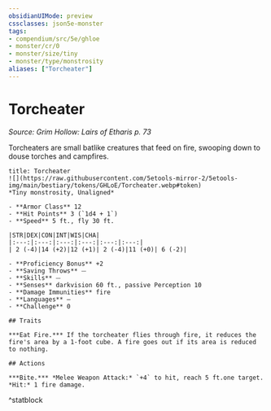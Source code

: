 ```yaml
---
obsidianUIMode: preview
cssclasses: json5e-monster
tags:
- compendium/src/5e/ghloe
- monster/cr/0
- monster/size/tiny
- monster/type/monstrosity
aliases: ["Torcheater"]
---
```

# Torcheater
*Source: Grim Hollow: Lairs of Etharis p. 73*  

Torcheaters are small batlike creatures that feed on fire, swooping down to douse torches and campfires.

```ad-statblock
title: Torcheater
![](https://raw.githubusercontent.com/5etools-mirror-2/5etools-img/main/bestiary/tokens/GHLoE/Torcheater.webp#token)
*Tiny monstrosity, Unaligned*

- **Armor Class** 12
- **Hit Points** 3 (`1d4 + 1`)
- **Speed** 5 ft., fly 30 ft.

|STR|DEX|CON|INT|WIS|CHA|
|:---:|:---:|:---:|:---:|:---:|:---:|
| 2 (-4)|14 (+2)|12 (+1)| 2 (-4)|11 (+0)| 6 (-2)|

- **Proficiency Bonus** +2
- **Saving Throws** ⏤
- **Skills** ⏤
- **Senses** darkvision 60 ft., passive Perception 10
- **Damage Immunities** fire
- **Languages** —
- **Challenge** 0

## Traits

***Eat Fire.*** If the torcheater flies through fire, it reduces the fire's area by a 1-foot cube. A fire goes out if its area is reduced to nothing.

## Actions

***Bite.*** *Melee Weapon Attack:* `+4` to hit, reach 5 ft.one target. *Hit:* 1 fire damage.
```
^statblock